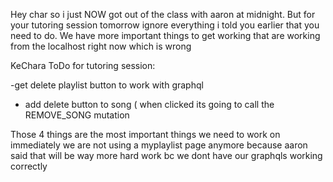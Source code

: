 Hey char so i just NOW got out of the class with aaron at midnight. But for your tutoring session tomorrow ignore everything i told you earlier that you need to do. We have more important things to get working that are working from the localhost right now which is wrong


KeChara ToDo for tutoring session:

-get delete playlist button to work with graphql
- add delete button to song ( when clicked its going to call the REMOVE_SONG mutation


Those 4 things are the most important things we need to work on immediately we are not using a myplaylist page anymore because aaron said that will be way more hard work bc we dont have our graphqls working correctly
